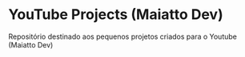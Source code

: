 # YouTube Projects (Maiatto Dev)

Repositório destinado aos pequenos projetos criados para o Youtube (Maiatto Dev)

